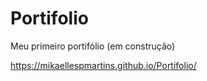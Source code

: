 # Portifolio
Meu primeiro portifólio (em construção)

https://mikaellespmartins.github.io/Portifolio/
